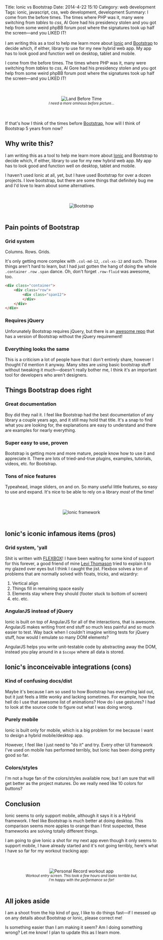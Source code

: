 Title: Ionic vs Bootstrap
Date: 2014-4-22 15:10
Category: web development
Tags: ionic, javascript, css, web development, development
Summary: I come from the before times. The times where PHP was it, many were switching from *tables* to *css*, Al Gore had his presidency stolen and you got help from some weird phpBB forum post where the signatures took up half the screen&mdash;and you LIKED IT! <br><br> I am writing this as a tool to help me learn more about [Ionic](http://ionicframework.com/) and [Bootstrap](http://getbootstrap.com) to decide which, if either, library to use for my new hybrid web app. My app has to look good and function well on desktop, tablet and mobile.



I come from the before times. The times where PHP was it, many were switching from *tables* to *css*, Al Gore had his
presidency stolen and you got help from some weird phpBB forum post where the signatures took up half the screen&mdash;and
you LIKED IT!

<p align="center" style="margin: 50px;">
    <img src="images/ionic_vs_bootstrap/land_before_time.jpg" alt="Land Before Time"><br>
    <i><small>I need a more ominous before picture...</small></i>
</p>

If that's how I think of the times before [Bootstrap](http://getbootstrap.com/), how will I think of Bootstrap 5 years from now?





## Why write this?

I am writing this as a tool to help me learn more about [Ionic](http://ionicframework.com/) and Bootstrap to decide which, if either, library to use
for my new hybrid web app. My app has to look good and function well on desktop, tablet and mobile.

I haven't used Ionic at all, yet, but I have used Bootstrap for over a dozen projects. I love bootstrap, but there are some
things that definitely bug me and I'd love to learn about some alternatives.





<p align="center" style="margin: 50px;">
    <img src="images/ionic_vs_bootstrap/bootstrap.png" alt="Bootstrap"><br>
</p>



## Pain points of Bootstrap

### Grid system

Columns. Rows. Grids.

It's only getting more complex with `.col-md-12`, `.col-xs-12` and such. These things aren't hard to learn, but I had just
gotten the hang of doing the whole `.container` `.row` `.span` dance. Oh, don't forget `.row-fluid` was awesome, too.

```html
<div class="container">
    <div class="row">
        <div class="span12">
        </div>
    </div>
</div>
```

### Requires jQuery

Unforunately Bootstrap requires jQuery, but there is an [awesome repo](https://github.com/tagawa/bootstrap-without-jquery)
that has a version of Bootstrap without the jQuery requirement!

### Everything looks the same

This is a criticism a lot of people have that I don't entirely share, however I thought I'd mention it anyway. Many sites
are using basic bootstrap stuff without tweaking it much&mdash;doesn't really bother me, I think it's an important tool for
developers who aren't designers.





## Things Bootstrap does right

### Great documentation

Boy did they nail it. I feel like Bootstrap had the best documentation of any library a couple years ago, and it still
may hold that title. It's a snap to find what you are looking for, the explanations are easy to understand and there are
examples for nearly everything.

### Super easy to use, proven

Bootstrap is getting more and more mature, people know how to use it and appreciate it. There are lots of tried-and-true
plugins, examples, tutorials, videos, etc. for Bootstrap.

### Tons of nice features

Typeahead, image sliders, on and on. So many useful little features, so easy to use and expand. It's nice to be able to
rely on a library *most* of the time!



<p align="center" style="margin: 50px;">
    <img src="images/ionic_vs_bootstrap/ionic.png" alt="Ionic framework"><br>
</p>

## Ionic's iconic infamous items (pros)

### Grid system, 'yall

Shit is written with [FLEXBOX](https://developer.mozilla.org/en-US/docs/Web/Guide/CSS/Flexible_boxes)! I have been waiting for some kind of support for this forever, a good friend of mine
[Levi Thomason](http://levithomason.com) tried to explain it to my glazed over eyes but I think I caught the jist. Flexbox solves a ton of
problems that are normally solved with floats, tricks, and wizardry:

1. Vertical align
2. Things fill in remaining space easily
3. Elements stay where they should (footer stuck to bottom of screen)
4. etc. etc.

### AngularJS instead of jQuery

Ionic is built on top of AngularJS for all of the interactions, that is awesome. AngularJS makes writing front end
stuff so much less painful and so much easier to test. Way back when I couldn't imagine writing tests for jQuery stuff,
how would I emulate so many DOM elements?

AngularJS helps you write unit-testable code by abstracting away the DOM, instead you play around in a `$scope`
where all data is stored.





## Ionic's inconceivable integrations (cons)

### Kind of confusing docs/dist

Maybe it's because I am so used to how Bootstrap has everything laid out, but it just feels a little wonky and lacking
sometimes. For example, how the hell do I use that awesome list of animations? How do I use gestures? I had to look at
the source code to figure out what I was doing wrong.

### Purely mobile

Ionic is built only for mobile, which is a big problem for me because I want to design a hybrid mobile/desktop app.

However, I feel like I just need to "do it" and try. Every other UI framework I've used on mobile has performed terribly,
but Ionic has been doing pretty good so far.

### Colors/styles

I'm not a huge fan of the colors/styles available now, but I am sure that will get better as the project matures. Do we
really need like 10 colors for buttons?





## Conclusion

Ionic seems to only support mobile, although it says it is a Hybrid framework. I feel like Bootstrap is much better at
doing desktop. This comparison seems more apples to orange than I first suspected, these frameworks are solving totally
different things.

I am going to give Ionic a shot for my next app even though it only seems to support mobile, I have already started and
it's not going terribly, here's what I have so far for my workout tracking app:


<p align="center" style="margin: 50px;">
    <img src="images/ionic_vs_bootstrap/workout_app1.png" alt="Personal Record workout app"><br>
    <i><small>Workout entry screen. This took a few hours and looks terrible but,<br> I'm happy with the performance so far!</small></i>
</p>





## All jokes aside

I am a shoot from the hip kind of guy, I like to do things fast&mdash;if I messed up on any details about Bootstrap or
Ionic, please correct me!

Is something easier than I am making it seem? Am I doing something wrong? Let me know! I plan to update this as I learn
more.
